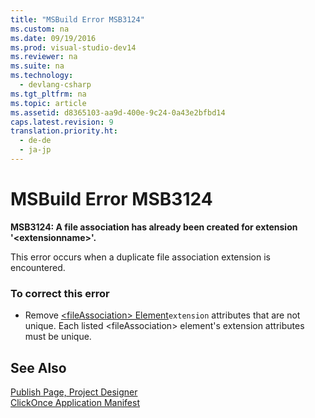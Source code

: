 ```yaml
---
title: "MSBuild Error MSB3124"
ms.custom: na
ms.date: 09/19/2016
ms.prod: visual-studio-dev14
ms.reviewer: na
ms.suite: na
ms.technology: 
  - devlang-csharp
ms.tgt_pltfrm: na
ms.topic: article
ms.assetid: d8365103-aa9d-400e-9c24-0a43e2bfbd14
caps.latest.revision: 9
translation.priority.ht: 
  - de-de
  - ja-jp
---
```

# MSBuild Error MSB3124
**MSB3124: A file association has already been created for extension '<extensionname\>'.**  
  
 This error occurs when a duplicate file association extension is encountered.  
  
### To correct this error  
  
-   Remove [<fileAssociation\> Element](../vs140/ClickOnce-Deployment-Manifest.md)`extension` attributes that are not unique. Each listed <fileAssociation\> element's extension attributes must be unique.  
  
## See Also  
 [Publish Page, Project Designer](../Topic/Publish%20Page,%20Project%20Designer.md)   
 [ClickOnce Application Manifest](../vs140/ClickOnce-Application-Manifest.md)